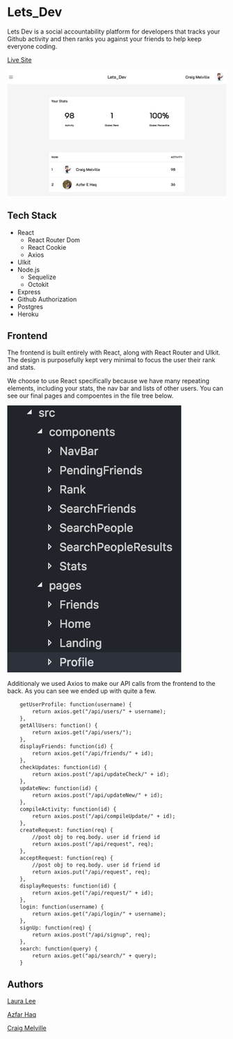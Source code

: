 # Lets_Dev

Lets Dev is a social accountability platform for developers that tracks your Github activity and then ranks you against your friends to help keep everyone coding.

[Live Site](https://letsdev.herokuapp.com/)

![](screenshots/home.png)

## Tech Stack

-   React
    -   React Router Dom
    -   React Cookie
    -   Axios
-   UIkit
-   Node.js
    -   Sequelize
    -   Octokit
-   Express
-   Github Authorization
-   Postgres
-   Heroku

## Frontend

The frontend is built entirely with React, along with React Router and UIkit. The design is purposefully kept very minimal to focus the user their rank and stats.

We choose to use React specifically because we have many repeating elements, including your stats, the nav bar and lists of other users. You can see our final pages and compoentes in the file tree below.

![](screenshots/pages-comps.png)

Additionaly we used Axios to make our API calls from the frontend to the back. As you can see we ended up with quite a few.

```
    getUserProfile: function(username) {
        return axios.get("/api/users/" + username);
    },
    getAllUsers: function() {
        return axios.get("/api/users/");
    },
    displayFriends: function(id) {
        return axios.get("/api/friends/" + id);
    },
    checkUpdates: function(id) {
        return axios.post("/api/updateCheck/" + id);
    },
    updateNew: function(id) {
        return axios.post("/api/updateNew/" + id);
    },
    compileActivity: function(id) {
        return axios.post("/api/compileUpdate/" + id);
    },
    createRequest: function(req) {
        //post obj to req.body. user id friend id
        return axios.post("/api/request", req);
    },
    acceptRequest: function(req) {
        //post obj to req.body. user id friend id
        return axios.put("/api/request", req);
    },
    displayRequests: function(id) {
        return axios.get("/api/request/" + id);
    },
    login: function(username) {
        return axios.get("/api/login/" + username);
    },
    signUp: function(req) {
        return axios.post("/api/signup", req);
    },
    search: function(query) {
        return axios.get("api/search/" + query);
    }
```

## Authors

[Laura Lee](https://github.com/lalatw)

[Azfar Haq](https://github.com/aehaq)

[Craig Melville](https://github.com/acekreations)
